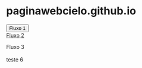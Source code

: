 # paginawebcielo.github.io
<button type="button" onclick="botaozao.abrirFluxo1();">Fluxo 1</button><br/>
<a onclick="botaozao.abrirFluxo2();" href="#">Fluxo 2</a><br/>
<div onclick="botaozao.abrirFluxo3();">Fluxo 3</div><br/>
teste 6
